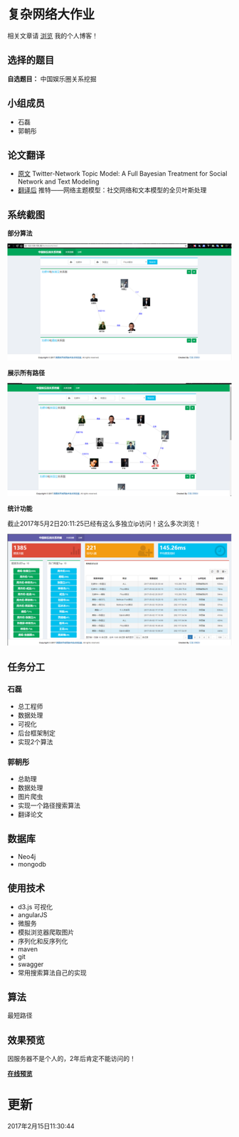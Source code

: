 # 复杂网络大作业

相关文章请 [浏览](http://xjtushilei.com/2017/02/20/%E4%B8%AD%E5%9B%BD%E5%A8%B1%E4%B9%90%E5%9C%88%E5%85%B3%E7%B3%BB%E6%8C%96%E6%8E%98-%E5%A4%8D%E6%9D%82%E7%BD%91%E7%BB%9C%E5%A4%A7%E4%BD%9C%E4%B8%9A/) 我的个人博客！

## 选择的题目

**自选题目：** 中国娱乐圈关系挖掘

## 小组成员
- 石磊
- 郭朝彤

## 论文翻译
- [原文](https://github.com/xjtushilei/ComplexNetwork/blob/master/%E8%AE%BA%E6%96%87%E7%BF%BB%E8%AF%91%E5%B7%A5%E4%BD%9C/%E5%8E%9F%E6%96%87.pdf)
	Twitter-Network Topic Model: A Full Bayesian Treatment for Social Network and Text Modeling 
- [翻译后](https://github.com/xjtushilei/ComplexNetwork/blob/master/%E8%AE%BA%E6%96%87%E7%BF%BB%E8%AF%91%E5%B7%A5%E4%BD%9C/%E8%AE%BA%E6%96%87%E7%BF%BB%E8%AF%91.pdf)
	推特——网络主题模型：社交网络和文本模型的全贝叶斯处理 

## 系统截图
   
   **部分算法**
   
   ![](/img/net1.png)
   
   **展示所有路径**
   
   ![](/img/net2.png)
   
   **统计功能**
   
   截止2017年5月2日20:11:25已经有这么多独立ip访问！这么多次浏览！
   
   ![](/img/net3.png)



## 任务分工

### 石磊
- 总工程师
- 数据处理
- 可视化
- 后台框架制定
- 实现2个算法

### 郭朝彤
- 总助理
- 数据处理
- 图片爬虫
- 实现一个路径搜索算法
- 翻译论文

## 数据库
- Neo4j
- mongodb

## 使用技术
- d3.js 可视化
- angularJS
- 微服务
- 模拟浏览器爬取图片
- 序列化和反序列化
- maven
- git
- swagger
- 常用搜索算法自己的实现
 
## 算法
最短路径

## 效果预览

因服务器不是个人的，2年后肯定不能访问的！

**[在线预览](http://123.139.159.38/homework/net/)**


# 更新
2017年2月15日11:30:44
